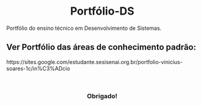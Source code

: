 <div align="center">

# Portfólio-DS
</div>
<P> Portfólio do ensino técnico em Desenvolvimento de Sistemas. <p>

<h2> Ver Portfólio das áreas de conhecimento padrão: </h2>

<p> https://sites.google.com/estudante.sesisenai.org.br/portfolio-vinicius-soares-1c/in%C3%ADcio <p>

<br>
<h3 align="center">Obrigado!</h3>
